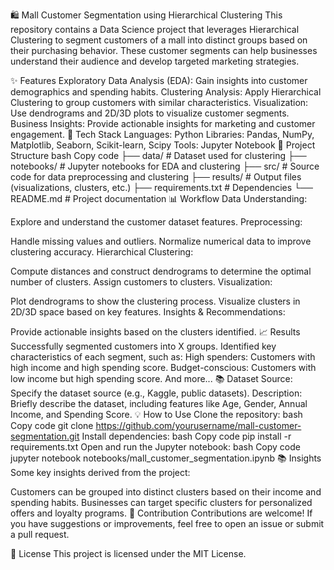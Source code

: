 🛍️ Mall Customer Segmentation using Hierarchical Clustering
This repository contains a Data Science project that leverages Hierarchical Clustering to segment customers of a mall into distinct groups based on their purchasing behavior. These customer segments can help businesses understand their audience and develop targeted marketing strategies.

✨ Features
Exploratory Data Analysis (EDA): Gain insights into customer demographics and spending habits.
Clustering Analysis: Apply Hierarchical Clustering to group customers with similar characteristics.
Visualization: Use dendrograms and 2D/3D plots to visualize customer segments.
Business Insights: Provide actionable insights for marketing and customer engagement.
🚀 Tech Stack
Languages: Python
Libraries: Pandas, NumPy, Matplotlib, Seaborn, Scikit-learn, Scipy
Tools: Jupyter Notebook
📂 Project Structure
bash
Copy code
├── data/                   # Dataset used for clustering
├── notebooks/              # Jupyter notebooks for EDA and clustering
├── src/                    # Source code for data preprocessing and clustering
├── results/                # Output files (visualizations, clusters, etc.)
├── requirements.txt        # Dependencies
└── README.md               # Project documentation
📊 Workflow
Data Understanding:

Explore and understand the customer dataset features.
Preprocessing:

Handle missing values and outliers.
Normalize numerical data to improve clustering accuracy.
Hierarchical Clustering:

Compute distances and construct dendrograms to determine the optimal number of clusters.
Assign customers to clusters.
Visualization:

Plot dendrograms to show the clustering process.
Visualize clusters in 2D/3D space based on key features.
Insights & Recommendations:

Provide actionable insights based on the clusters identified.
📈 Results
Successfully segmented customers into X groups.
Identified key characteristics of each segment, such as:
High spenders: Customers with high income and high spending score.
Budget-conscious: Customers with low income but high spending score.
And more...
📚 Dataset
Source: Specify the dataset source (e.g., Kaggle, public datasets).
Description: Briefly describe the dataset, including features like Age, Gender, Annual Income, and Spending Score.
💡 How to Use
Clone the repository:
bash
Copy code
git clone https://github.com/yourusername/mall-customer-segmentation.git
Install dependencies:
bash
Copy code
pip install -r requirements.txt
Open and run the Jupyter notebook:
bash
Copy code
jupyter notebook notebooks/mall_customer_segmentation.ipynb
📚 Insights
Some key insights derived from the project:

Customers can be grouped into distinct clusters based on their income and spending habits.
Businesses can target specific clusters for personalized offers and loyalty programs.
🙌 Contribution
Contributions are welcome! If you have suggestions or improvements, feel free to open an issue or submit a pull request.

📜 License
This project is licensed under the MIT License.

